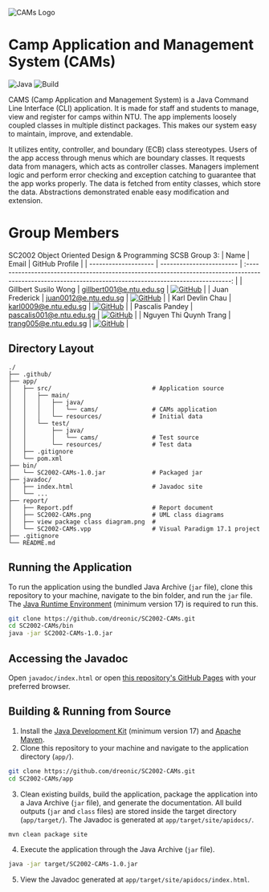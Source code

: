 ![CAMs Logo](https://github.com/dreonic/SC2002-CAMs/assets/66062290/8291ba8a-be45-4e54-9386-a067d2b68efe)

# Camp Application and Management System (CAMs)

![Java](https://img.shields.io/badge/Java-%23ED8B00.svg?style=flat&logo=openjdk&logoColor=white)
![Build](https://github.com/dreonic/SC2002-CAMs/actions/workflows/maven-pr.yml/badge.svg)

CAMS (Camp Application and Management System) is a Java Command Line Interface (CLI) application. It is made for staff and students to manage, view and register for camps within NTU. The app implements loosely coupled classes in multiple distinct packages. This makes our system easy to maintain, improve, and extendable.

It utilizes entity, controller, and boundary (ECB) class stereotypes. Users of the app access through menus which are boundary classes. It requests data from managers, which acts as controller classes. Managers implement logic and perform error checking and exception catching to guarantee that the app works properly. The data is fetched from entity classes, which store the data. Abstractions demonstrated enable easy modification and extension.

# Group Members

SC2002 Object Oriented Design & Programming SCSB Group 3:
| Name                 | Email                    |                                                                      GitHub Profile                                                                       |
| -------------------- | ------------------------ | :-------------------------------------------------------------------------------------------------------------------------------------------------------: |
| Gillbert Susilo Wong | gillbert001@e.ntu.edu.sg |        [![GitHub](https://img.shields.io/badge/gillwong-%23121011.svg?style=flat-square&logo=github&logoColor=white)](https://github.com/gillwong)        |
| Juan Frederick       | juan0012@e.ntu.edu.sg    |         [![GitHub](https://img.shields.io/badge/dreonic-%23121011.svg?style=flat-square&logo=github&logoColor=white)](https://github.com/dreonic)         |
| Karl Devlin Chau     | karl0009@e.ntu.edu.sg    |      [![GitHub](https://img.shields.io/badge/devlinchau-%23121011.svg?style=flat-square&logo=github&logoColor=white)](https://github.com/devlinchau)      |
| Pascalis Pandey      | pascalis001@e.ntu.edu.sg |    [![GitHub](https://img.shields.io/badge/pascalpandey-%23121011.svg?style=flat-square&logo=github&logoColor=white)](https://github.com/pascalpandey)    |
| Nguyen Thi Quynh Trang        |     trang005@e.ntu.edu.sg              | [![GitHub](https://img.shields.io/badge/quynhtrangsolar-%23121011.svg?style=flat-square&logo=github&logoColor=white)](https://github.com/quynhtrangsolar) |

## Directory Layout

```
./
├── .github/
├── app/
│   ├── src/                            # Application source
│   │   ├── main/
│   │   │   ├── java/
│   │   │   │   └── cams/               # CAMs application
│   │   │   └── resources/              # Initial data
│   │   └── test/
│   │       ├── java/
│   │       │   └── cams/               # Test source
│   │       └── resources/              # Test data
│   ├── .gitignore
│   └── pom.xml
├── bin/
│   └── SC2002-CAMs-1.0.jar             # Packaged jar
├── javadoc/
│   ├── index.html                      # Javadoc site
│   └── ...
├── report/
│   ├── Report.pdf                      # Report document
│   ├── SC2002-CAMs.png                 # UML class diagrams
│   ├── view package class diagram.png  #
│   └── SC2002-CAMs.vpp                 # Visual Paradigm 17.1 project
├── .gitignore
└── README.md
```

## Running the Application

To run the application using the bundled Java Archive (`jar` file), clone this repository to your machine, navigate to the 
bin folder, and run the `jar` file. The [Java Runtime Environment](https://www.oracle.com/java/technologies/downloads/) 
(minimum version 17) is required to run this.

```bash
git clone https://github.com/dreonic/SC2002-CAMs.git
cd SC2002-CAMs/bin
java -jar SC2002-CAMs-1.0.jar
```

## Accessing the Javadoc

Open `javadoc/index.html` or open [this repository's GitHub Pages](https://dreonic.github.io/SC2002-CAMs/) with your preferred browser.

## Building & Running from Source

1. Install the [Java Development Kit](https://www.oracle.com/java/technologies/downloads/) (minimum version 17)
   and [Apache Maven](https://maven.apache.org/download.cgi).
2. Clone this repository to your machine and navigate to the application directory (`app/`).

```bash
git clone https://github.com/dreonic/SC2002-CAMs.git
cd SC2002-CAMs/app
```

3. Clean existing builds, build the application, package the application into a Java Archive (`jar` file), and generate
   the documentation. All build outputs (`jar` and `class` files) are stored inside the target directory (`app/target/`). The
   Javadoc is generated at `app/target/site/apidocs/`.

```bash
mvn clean package site
```

4. Execute the application through the Java Archive (`jar` file).

```bash
java -jar target/SC2002-CAMs-1.0.jar
```

5. View the Javadoc generated at `app/target/site/apidocs/index.html`.

